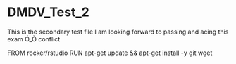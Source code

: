 # DMDV_Test_2
This is the secondary test file
I am looking forward to passing and acing this exam Ó_Ò conflict

FROM rocker/rstudio
RUN apt-get update && apt-get install -y git wget
